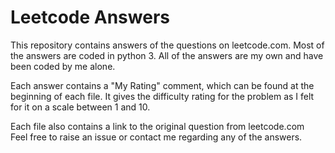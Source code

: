# Leetcode Answers
This repository contains answers of the questions on leetcode.com. Most of the answers are coded in python 3. All of the answers are my own and have been coded by me alone.

Each answer contains a "My Rating" comment, which can be found at the beginning of each file. It gives the difficulty rating for the problem as I felt for it on a scale between 1 and 10.  

Each file also contains a link to the original question from leetcode.com  
Feel free to raise an issue or contact me regarding any of the answers.
